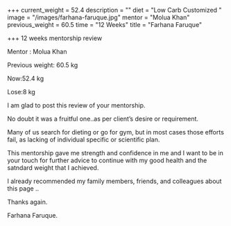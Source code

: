 +++
current_weight = 52.4
description = ""
diet = "Low Carb Customized "
image = "/images/farhana-faruque.jpg"
mentor = "Molua Khan"
previous_weight = 60.5
time = "12 Weeks"
title = "Farhana Faruque"

+++
12 weeks mentorship review

Mentor : Molua Khan

Previous weight: 60.5 kg

Now:52.4 kg

Lose:8 kg

I am glad to post this review of your mentorship.

No doubt it was a fruitful one..as per client’s desire or requirement.

Many of us search for dieting or go for gym, but in most cases those efforts fail, as lacking of individual specific or scientific plan.

This mentorship gave me strength and confidence in me and I want to be in your touch for further advice to continue with my good health and the satndard weight that I achieved.

I already recommended my family members, friends, and colleagues about this page ..

Thanks again.

Farhana Faruque.